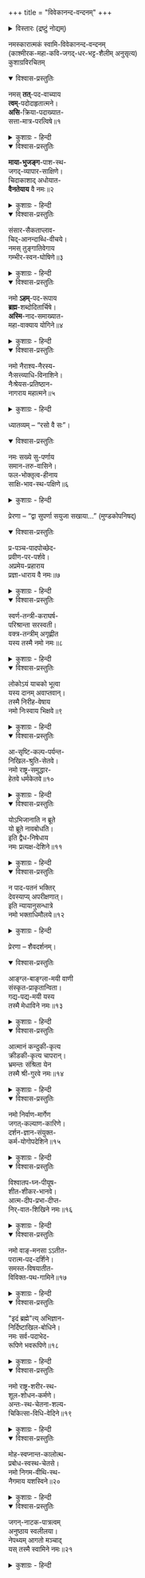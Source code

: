 +++
title = "विवेकानन्द-वन्दनम्"
+++

<details><summary>विस्तारः (द्रष्टुं नोद्यम्)</summary>

This Stotra is dedicated to Swami Vivekananda. It is written in the style of the 14th century Kashmiri poet Jagaddhara Bhatta (Stutikusumāñjali, Stotra 2). According to Kshemendra, the beauty of a short meter is enhanced through compounds and that of a long meter through the absence of compounds.

> “समासैर् लघुवृत्तानाम्  
> असमासैर् महीयसाम्।  
> शोभा भवति भव्यानाम्  
> उपयोग-वशेन वा॥”

This is the standard that I am striving for in the स्वामिविवेकानन्दवन्दनम्.
</details>



नमस्कारात्मकं स्वामि-विवेकानन्द-वन्दनम्  
(काश्मीरक-महा-कवि-जगद्-धर-भट्ट-शैलीम् अनुसृत्य)  
कुशाग्रविरचितम्

<details open><summary>विश्वास-प्रस्तुतिः</summary>

नमस् **तत्**-पद-वाच्याय  
**त्वम्**-पदोदाहृतात्मने।  
**असि**-क्रिया-पदाख्यात-  
सत्ता-मात्र-परत्विषे॥१
</details>

<details><summary>कुशाग्रः - हिन्दी</summary>

उन “तत्” पद के द्वारा वाच्य, “त्वम्” पद के द्वारा अभिप्रेत स्वरूप वाले, और “असि” क्रिया-पद के द्वारा आख्यात सत्ता-मात्र और परम ज्योति को नमस्कार है।  
</details>

<details open><summary>विश्वास-प्रस्तुतिः</summary>

**माया-भुजङ्ग**-पाश-स्थ-  
जगद्-व्यापार-साक्षिणे।  
चिदाकाशाद् अधोयात-  
**वैनतेयाय** वै नमः॥२
</details>

<details><summary>कुशाग्रः - हिन्दी</summary>

माया रूपी सर्प के पाश में स्थित जगत् के व्यापार को देखने वाले और चित्-स्वरूप आकाश से नीचे उतर कर आए हुए उन गरुड-रूपी देव को नमस्कार है।  
</details>

<details open><summary>विश्वास-प्रस्तुतिः</summary>

संसार-सैकताप्लाव-  
चिद्-आनन्दाब्धि-वीचये।  
नमस् तुङ्गातिवेगाय  
गम्भीर-स्वन-घोषिणे॥३
</details>

<details><summary>कुशाग्रः - हिन्दी</summary>

संसार-रूपी बालु-राशि से परिपूर्ण तट को आप्लावित करने वाले चिदानन्द-रूपी समुद्र के उत्तुङ्ग, वेगवान् और गम्भीर स्वर में उद्घोष करने वाले तरङ्ग को नमस्कार है।  
</details>

<details open><summary>विश्वास-प्रस्तुतिः</summary>

नमो **ऽहम्**-पद-रूपाय  
**ब्रह्म**-शब्दोदितार्चिषे।  
**अस्मि**-नाद-समाख्यात-  
महा-वाक्याय योगिने॥४
</details>

<details><summary>कुशाग्रः - हिन्दी</summary>

“अहम्”-पद के स्वरूप, “ब्रह्म”-शब्द से उदित होने वाली ज्योति वाले, और “अस्मि” के नाद से समाख्यात उन महावाक्य (महद् वाक्यं यस्य सः) योगी को नमस्कार है।  
</details>

<details open><summary>विश्वास-प्रस्तुतिः</summary>

नमो नैराश्य-नैरस्य-  
नैःसत्त्व्याधि-विनाशिने।  
नैःश्रेयस-प्रतिष्ठान-  
नागराय महात्मने॥५
</details>

<details><summary>कुशाग्रः - हिन्दी</summary>

निराशा, नीरसता, और निर्जीवता जैसे रोगों का उन्मूलन करने वाले, और “नैःश्रेयस” अर्थात् मोक्ष-रूपी नगर के निवासी उन महात्मा को नमस्कार है।  
</details>

ध्यातव्यम् – “रसो वै सः”।  

<details open><summary>विश्वास-प्रस्तुतिः</summary>

नमः सख्ये सु-पर्णाय  
समान-तरु-वासिने।  
फल-भोक्तृत्व-हीनाय  
साक्षि-भाव-स्थ-पक्षिणे॥६
</details>

<details><summary>कुशाग्रः - हिन्दी</summary>

उस साक्षी-भाव में स्थित पक्षी को नमस्कार है, जो मेरा सखा है, जिसके सुन्दर पंख हैं, जो मेरे साथ समान वृक्ष पर रहता है, और जो फल के भोक्तृत्व से मुक्त है।  
</details>

प्रेरणा – “द्वा सुपर्णा सयुजा सखाया…” (मुण्डकोपनिषद्)

<details open><summary>विश्वास-प्रस्तुतिः</summary>

प्र-पञ्च-पादपोच्छेद-  
प्रवीण-पर-पर्शवे।  
अप्रमेय-प्रहाराय  
प्रज्ञा-धाराय वै नमः॥७
</details>

<details><summary>कुशाग्रः - हिन्दी</summary>

अप्रमेय प्रहार और प्रज्ञा-रूपी धार वाले, प्रपञ्च-रूपी वृक्ष के उच्छेद में प्रवीण उस सर्वोच्च परशु को नमस्कार है।  
</details>

<details open><summary>विश्वास-प्रस्तुतिः</summary>

स्वर्ण-तन्त्री-कराघर्ष-  
परिश्रान्ता सरस्वती।  
वक्त्र-तन्त्रीम् अगृह्णीत  
यस्य तस्मै नमो नमः॥८
</details>

<details><summary>कुशाग्रः - हिन्दी</summary>

स्वर्ण-निर्मित वीणा के तारों को हाथ से घिसने के कारण परिश्रान्त हुई सरस्वती ने जिनकी मुख-रूपी वीणा के तार को पकड़ लिया, उनको बार-बार नमस्कार है।  
</details>

<details open><summary>विश्वास-प्रस्तुतिः</summary>

लोकोऽयं याचको भूत्वा  
यस्य दानम् अवाप्तवान्।  
तस्मै निरीह-वेषाय  
नमो निःस्वाय भिक्षवे॥९
</details>

<details><summary>कुशाग्रः - हिन्दी</summary>

यह संसार भी याचक बन कर जिनके अवदान को ग्रहण कर सका, उन निरीह वेष वाले, निःस्वार्थ भिक्षुक को नमस्कार है।  
</details>

<details open><summary>विश्वास-प्रस्तुतिः</summary>

आ-सृष्टि-कल्प-पर्यन्त-  
निखिल-श्रुति-सेतवे।  
नमो राष्ट्र-समुद्धार-  
हेतवे धर्मकेतवे॥१०
</details>

<details><summary>कुशाग्रः - हिन्दी</summary>

सृष्टि के आदि से प्रलय पर्यन्त सभी श्रुतियों के सेतु के रूप में विद्यमान, राष्ट्र के पुनरुद्धार के कारण और धर्म के ध्वज धारी को नमस्कार है।  
</details>

<details open><summary>विश्वास-प्रस्तुतिः</summary>

योऽभिजानाति न ब्रूते  
यो ब्रूते नावबोधति।  
इति द्वैध-निषेधाय  
नमः प्रत्यक्ष-देशिने॥११
</details>

<details><summary>कुशाग्रः - हिन्दी</summary>

“जो (इस आत्म-तत्त्व को) जानता है, वह बोलता नहीं और जो बोलता है, वह जानता नहीं।  ” – इस द्वैध का निषेध करने वाले और प्रत्यक्ष उपदेश करने वाले को नमस्कार है।  
</details>

<details open><summary>विश्वास-प्रस्तुतिः</summary>

न पाद-पतनं भक्तिर्  
देवस्याप्य् अपरीक्षणात्।  
इति न्यायानुसन्धात्रे  
नमो भक्ताधिमौलये॥१२
</details>

<details><summary>कुशाग्रः - हिन्दी</summary>

“किसी देवता के भी चरणों में बिना परीक्षण किए गिर जाने का नाम भक्ति नहीं है” – इस न्याय का अनुसन्धान करने वाले भक्त-श्रेष्ठ को नमस्कार है।  
</details>

प्रेरणा – शैवदर्शनम्।  

<details open><summary>विश्वास-प्रस्तुतिः</summary>

आङ्ग्ल-बाङ्ग्ला-मयी वाणी  
संस्कृत-प्राकृतान्विता।  
गद्य-पद्य-मयी यस्य  
तस्मै मेधाविने नमः॥१३
</details>

<details><summary>कुशाग्रः - हिन्दी</summary>

जिनकी वाणी आङ्ग्ल और बाङ्ग्ला, संस्कृत व प्राकृत, तथा गद्य और पद्य से परिपूर्ण थी, उन मेधावी पुरुष को नमस्कार है।  
</details>

<details open><summary>विश्वास-प्रस्तुतिः</summary>

आत्मानं कन्दुकी-कृत्य  
क्रीडकी-कृत्य चापरान्।  
भ्रमन्तः संश्रिता येन  
तस्मै श्री-गुरवे नमः॥१४
</details>

<details><summary>कुशाग्रः - हिन्दी</summary>

अपने आप को गेंद और अन्य लोगों को खिलाड़ी बनाकर भटकने वालों को जिन्होंने आश्रय दे दिया, उन गुरु को नमस्कार है।  
</details>

<details open><summary>विश्वास-प्रस्तुतिः</summary>

नमो निर्वाण-मार्गेण  
जगत्-कल्याण-कारिणे।  
दर्शन-ज्ञान-संयुक्त-  
कर्म-योगोपदेशिने॥१५
</details>

<details><summary>कुशाग्रः - हिन्दी</summary>

निर्वाण के मार्ग के द्वारा जगत् का कल्याण करने वाले और दर्शन व ज्ञान से संयुक्त कर्म-योग का उपदेश देने वाले को नमस्कार है।  
</details>

<details open><summary>विश्वास-प्रस्तुतिः</summary>

विश्वातप-घ्न-पीयूष-  
शीत-शीकर-भानवे।  
आत्म-दीप-प्रभा-दीप्त-  
निर्-वात-शिखिने नमः॥१६
</details>

<details><summary>कुशाग्रः - हिन्दी</summary>

संसार के आतप को हरने वाले अमृत के शीतल जल-कणों के समान किरणों वाले और आत्म-दीप की प्रभा से दीपित वायु-शून्य (निष्कम्प) शिखा (लौ) वाले को नमस्कार है।  
</details>

<details open><summary>विश्वास-प्रस्तुतिः</summary>

नमो वाङ्-मनसा ऽऽतीत-  
परात्म-पद-दर्शिने।  
समस्त-विषयातीत-  
विविक्त-पथ-गामिने॥१७
</details>

<details><summary>कुशाग्रः - हिन्दी</summary>

वाणी और मन से परे परमात्म-तत्त्व को देखने वाले और समस्त विषयों से परे निर्जन पथ के यात्री को नमस्कार है।  
</details>

<details open><summary>विश्वास-प्रस्तुतिः</summary>

"इदं ब्रह्मे"त्य् अभिज्ञान-  
निर्दिष्टाखिल-बोधिने।  
नमः सर्व-पदाभेद-  
रूपिणे भवरूपिणे॥१८
</details>

<details><summary>कुशाग्रः - हिन्दी</summary>

“यह ब्रह्म है” इसी अभिज्ञान द्वारा निर्दिष्ट सम्पूर्ण जगत् को पहचानने वाले, “सर्व” पद के द्वारा अभिप्रेत अभेद-स्वरूप वाले तथा स्वयं जगत्-स्वरूप योगी को नमस्कार है।  
</details>

<details open><summary>विश्वास-प्रस्तुतिः</summary>

नमो राष्ट्र-शरीर-स्थ-  
शूल-शोधन-कर्मणे।  
अन्तः-स्थ-चेतना-शल्य-  
चिकित्सा-विधि-वेदिने॥१९
</details>

<details><summary>कुशाग्रः - हिन्दी</summary>

राष्ट्र के शरीर में छिपे शूल को निकालने का काम करने वाले और आन्तरिक चेतना की शल्य चिकित्सा की विधि को जानने वाले को नमस्कार है।  
</details>

<details open><summary>विश्वास-प्रस्तुतिः</summary>

मोह-स्वप्नान्त-कालोत्थ-  
प्रबोध-स्वस्थ-चेतसे।  
नमो निगम-वीथि-स्थ-  
नैगमाय यशस्विने॥२०
</details>

<details><summary>कुशाग्रः - हिन्दी</summary>

मोह-रूपी स्वप्न के अन्त के समय उदित हुई प्रबोध-रूपी स्वस्थ बुद्धि वाले तथा निगम (वेद/नगर) के मार्ग पर स्थित यशस्वी नैगम (वैदिक मतावलम्बी/नागरिक) को नमस्कार है।  
</details>

<details open><summary>विश्वास-प्रस्तुतिः</summary>

जगन्-नाटक-पात्रत्वम्  
अनुष्ठाय स्वलीलया।  
नेपथ्यम् आगतो मञ्चाद्  
यस् तस्मै स्वामिने नमः॥२१
</details>

<details><summary>कुशाग्रः - हिन्दी</summary>

जिन स्वामी ने अपनी लीला से संसार-रूपी नाटक में पात्र का निर्वाह कर मंच से नेपथ्य को प्रस्थान किया, उनको नमस्कार है।  
</details>